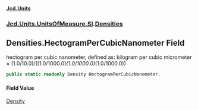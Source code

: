 #### [Jcd.Units](index.md 'index')
### [Jcd.Units.UnitsOfMeasure.SI](Jcd.Units.UnitsOfMeasure.SI.md 'Jcd.Units.UnitsOfMeasure.SI').[Densities](Densities.md 'Jcd.Units.UnitsOfMeasure.SI.Densities')

## Densities.HectogramPerCubicNanometer Field

hectogram per cubic nanometer, defined as: kilogram per cubic micrometer × (1.0/10.0)/((1.0/1000.0)*(1.0/1000.0)*(1.0/1000.0))

```csharp
public static readonly Density HectogramPerCubicNanometer;
```

#### Field Value
[Density](Density.md 'Jcd.Units.UnitTypes.Density')